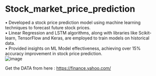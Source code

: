 # Stock_market_price_prediction

• Developed a stock price prediction model using machine learning techniques to forecast future stock prices. <br>
• Linear Regression and LSTM algorithms, along with libraries like Scikit-learn, TensorFlow and Keras, are employed to train models on historical data. <br>
• Provided insights on ML Model effectiveness, achieving over 15% accuracy improvement in stock price prediction.<br>
![image](https://github.com/prudhviraj-1729/Stock_market_price_prediction/assets/76194727/1f9abdf3-7719-44e8-a474-d0f84b56d65e)


Get the DATA from here : https://finance.yahoo.com/
